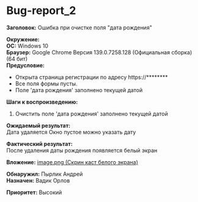 # Bug-report_2

**Заголовок:** Ошибка при очистке поля "дата рождения"  

**Окружение:**  
**ОС:** Windows 10  
**Браузер:** Google Chrome Версия 139.0.7258.128 (Официальная сборка) (64 бит)  
**Предусловие:** 
- Открыта страница регистрации по адресу https://********   
- Все поля формы пусты.  
- Поле 'дата рождения' заполнено текущей датой  

**Шаги к воспроизведению:**  

1. Очистить поле 'дата рождения' заполнено текущей датой  

**Ожидаемый результат:**  
Дата удаляется 
Окно пустое можно указать дату
 

**Фактический результат:**  
После  удаления даты рождения появляется белый экран  

**Вложение:** [image.png (Cкрин каст белого экрана)  ](https://drive.google.com/file/d/1c7LcQC7XWi7pTS2yAkJc-H0gevwLed8e/view?usp=drive_link)

**Обнаружил:** Пырлик Андрей  
**Назначен:** Вадик Орлов  

**Приоритет:** Высокий
